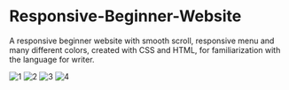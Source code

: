 # Responsive-Beginner-Website

A responsive beginner website with smooth scroll, responsive menu and many different colors, created with CSS and HTML, for familiarization with the language for writer.

![1](https://user-images.githubusercontent.com/72434722/110525374-2e8d9f00-811d-11eb-8533-f146ae36556a.png)
![2](https://user-images.githubusercontent.com/72434722/110525376-2fbecc00-811d-11eb-981d-76f69c8b49d5.png)
![3](https://user-images.githubusercontent.com/72434722/110525384-30576280-811d-11eb-837e-11cf1b8dc796.png)
![4](https://user-images.githubusercontent.com/72434722/110525392-32212600-811d-11eb-9a06-0ff3525aa409.png)


